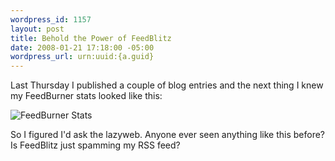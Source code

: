 ```yaml
--- 
wordpress_id: 1157
layout: post
title: Behold the Power of FeedBlitz
date: 2008-01-21 17:18:00 -05:00
wordpress_url: urn:uuid:{a.guid}
---
```

<p>Last Thursday I published a couple of blog entries and the next thing I knew my FeedBurner stats looked like this:</p>

<p><img src="http://farm3.static.flickr.com/2249/2211029272_4e64f55b85.jpg" alt="FeedBurner Stats"/></p>

<p>So I figured I'd ask the lazyweb. Anyone ever seen anything like this before? Is FeedBlitz just spamming my RSS feed?</p>
